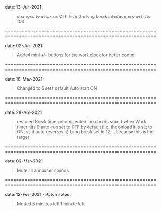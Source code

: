 date: 13-Jun-2021:
>changed to  auto-run OFF
>hide the long break interface and set it to 100


============================================================================================================


date: 02-Jun-2021:
>Added mini +/- buttons for the work clock for better control


============================================================================================================

date: 18-May-2021:

>Changed to 5 sets default
>Auto start ON



============================================================================================================

date: 28-Apr-2021

>restored Break time
>uncommented the  chords sound when Work timer hits 0
>auto-run set to OFF by default (i.e. the onload it is set to ON, so it auto-reverses it)
>Long break set to 12 ... because this is the target



============================================================================================================

date: 02-Mar-2021

>Mute all annoucer sounds




============================================================================================================

date: 12-Feb-2021 - Patch notes:

>Mutted 5 minutes left
>1 minute left

